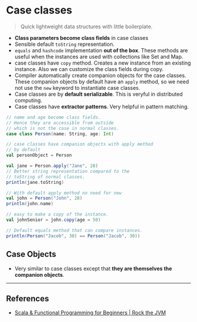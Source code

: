 # Case classes

> Quick lightweight data structures with little boilerplate.

* **Class parameters become class fields** in case classes
* Sensible default `toString` representation.
* `equals` and `hashcode` implementation **out of the box**. These methods are useful when the instances are used with collections like Set and Map.
* case classes have `copy` method. Creates a new instance from an existing instance. Also we can customize the class fields during copy.
* Compiler automatically create companion objects for the case classes. These companion objects by default have an `apply` method, so we need not use the `new` keyword to instantiate case classes.
* Case classes are by **default serializable**. This is veryful in distributed computing.
* Case classes have **extractor patterns**. Very helpful in pattern matching.

```Scala
// name and age become class fields.
// Hence they are accessible from outside
// which is not the case in normal classes.
case class Person(name: String, age: Int)

// case classes have companion objects with apply method
// by default
val personObject = Person

val jane = Person.apply("Jane", 28)
// Better string representation compared to the
// toString of normal classes.
println(jane.toString)

// With default apply method no need for new
val john = Person("John", 28)
println(john.name)

// easy to make a copy of the instance.
val johnSenior = john.copy(age = 50)

// Default equals method that can compare instances.
println(Person("Jacob", 30) == Person("Jacob", 30))

```

## Case Objects

* Very similar to case classes except that **they are themselves the companion objects**.

---

## References

* [Scala & Functional Programming for Beginners | Rock the JVM](https://www.udemy.com/share/1013xsCUMfd1lVR34=/)
